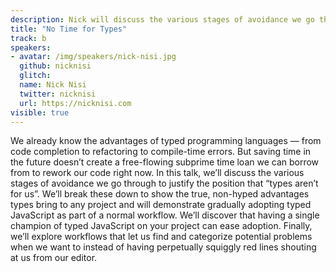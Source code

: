 ```yaml
---
description: Nick will discuss the various stages of avoidance we go through to justify the position that “types aren’t for us”.
title: "No Time for Types"
track: b
speakers:
- avatar: /img/speakers/nick-nisi.jpg
  github: nicknisi
  glitch:
  name: Nick Nisi
  twitter: nicknisi
  url: https://nicknisi.com
visible: true
---
```


We already know the advantages of typed programming languages — from code completion to refactoring to compile-time errors. But saving time in the future doesn’t create a free-flowing subprime time loan we can borrow from to rework our code right now. In this talk, we’ll discuss the various stages of avoidance we go through to justify the position that “types aren’t for us”. We’ll break these down to show the true, non-hyped advantages types bring to any project and will demonstrate gradually adopting typed JavaScript as part of a normal workflow. We’ll discover that having a single champion of typed JavaScript on your project can ease adoption. Finally, we’ll explore workflows that let us find and categorize potential problems when we want to instead of having perpetually squiggly red lines shouting at us from our editor.
